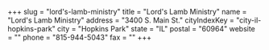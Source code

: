 +++
slug = "lord's-lamb-ministry"
title = "Lord's Lamb Ministry"
name = "Lord's Lamb Ministry"
address = "3400 S. Main St."
cityIndexKey = "city-il-hopkins-park"
city = "Hopkins Park"
state = "IL"
postal = "60964"
website = ""
phone = "815-944-5043"
fax = ""
+++
